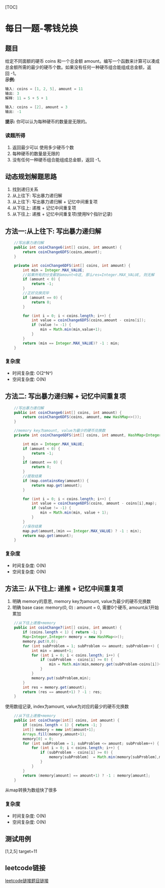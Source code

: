 [TOC]

# 每日一题-零钱兑换

## 题目
给定不同面额的硬币 coins 和一个总金额 amount。编写一个函数来计算可以凑成总金额所需的最少的硬币个数。如果没有任何一种硬币组合能组成总金额，返回 -1。  
**示例:**  
```java
输入: coins = [1, 2, 5], amount = 11
输出: 3 
解释: 11 = 5 + 5 + 1

输入: coins = [2], amount = 3
输出: -1
```

**提示:**
你可以认为每种硬币的数量是无限的。

### 读题所得
1. 返回最少可以 使用多少硬币个数
2. 每种硬币的数量是无限的
3. 没有任何一种硬币组合能组成总金额，返回 -1。


## 动态规划解题思路
1. 找到递归关系
2. 从上往下: 写出暴力递归解
3. 从上往下: 写出暴力递归解 + 记忆中间重复项
4. 从下往上: 递推 + 记忆中间重复项
5. 从下往上: 递推 + 记忆中间重复项(使用N个指针记录)

## 方法一:从上往下: 写出暴力递归解
```java
    //写出暴力递归解
    public int coinChange6(int[] coins, int amount) {
        return coinChange6DFS(coins,amount);
    }

    private int coinChange6DFS(int[] coins, int amount) {
        int min = Integer.MAX_VALUE;
        //如果所有的分支都到amount<0这, 那么res=Integer.MAX_VALUE, 则无解
        if (amount < 0) {
            return -1;
        }
        //正好兑换完毕
        if (amount == 0) {
            return 0;
        }

        for (int i = 0; i < coins.length; i++) {
            int value = coinChange6DFS(coins,amount - coins[i]);
            if (value != -1) {
                min = Math.min(min,value+1);
            }
        }
        return (min == Integer.MAX_VALUE)? -1 : min;
    }
```
### 复杂度
* 时间复杂度: O(2^N^)
* 空间复杂度: O(N)

## 方法二: 写出暴力递归解 + 记忆中间重复项
```java
    //写出暴力递归解
    public int coinChange6(int[] coins, int amount) {
        return coinChange6DFS(coins, amount, new HashMap<>());
    }

    //memory key为amount, value为最少的硬币兑换数
    private int coinChange6DFS(int[] coins, int amount, HashMap<Integer, Integer> map) {

        int min = Integer.MAX_VALUE;
        if (amount < 0) {
            return -1;
        }
        if (amount == 0) {
            return 0;
        }
        //提取结果
        if (map.containsKey(amount)) {
            return map.get(amount);
        }

        for (int i = 0; i < coins.length; i++) {
            int value = coinChange6DFS(coins, amount - coins[i],map);
            if (value != -1) {
                min = Math.min(min, value + 1);
            }
        }
        //保存结果
        map.put(amount,(min == Integer.MAX_VALUE) ? -1 : min);
        return map.get(amount);
    }
```
### 复杂度
* 时间复杂度: O(N)
* 空间复杂度: O(N)

## 方法三: 从下往上: 递推 + 记忆中间重复项
1. 明确 memory的意思, memory key为amount, value为最少的硬币兑换数
2. 明确 base case: memory(0, 0) : amount = 0, 需要0个硬币, amount从1开始累加
```java
    //从下往上递推+memory
    public int coinChange7(int[] coins, int amount) {
        if (coins.length < 1) { return -1; }
        Map<Integer,Integer> memory = new HashMap<>();
        memory.put(0,0);
        for (int subProblem = 1; subProblem <= amount; subProblem++) {
            int min = amount+1;
            for (int i = 0; i < coins.length; i++) {
                if (subProblem - coins[i] >= 0) {
                    min = Math.min(min,memory.get(subProblem-coins[i])+1);
                }
            }
            memory.put(subProblem,min);
        }
        int res = memory.get(amount);
        return (res == amount+1) ? -1 : res;
    }
```
使用数组记录, index为amount, value为对应的最少的硬币兑换数  
```java
    //从下往上递推+memory
    public int coinChange(int[] coins, int amount) {
        if (coins.length < 1) { return -1; }
        int[] memory = new int[amount+1];
        Arrays.fill(memory,amount+1);
        memory[0] = 0;
        for (int subProblem = 1; subProblem <= amount; subProblem++) {
            for (int i = 0; i < coins.length; i++) {
                if (subProblem - coins[i] >= 0) {
                    memory[subProblem]  = Math.min(memory[subProblem],memory[subProblem-coins[i]]+1);
                }
            }
        }
        return (memory[amount] == amount+1) ? -1 : memory[amount];
    }
```
从map转换为数组快了很多  

### 复杂度
* 时间复杂度: O(N)
* 空间复杂度: O(N)

## 测试用例
[1,2,5] target=11

## leetcode链接
[leetcode链接题目链接](https://leetcode-cn.com/problems//)  